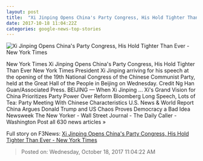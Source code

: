 ```yaml
---
layout: post
title:  "Xi Jinping Opens China's Party Congress, His Hold Tighter Than Ever - New York Times"
date: 2017-10-18 11:04:22Z
categories: google-news-top-stories
---
```


![Xi Jinping Opens China's Party Congress, His Hold Tighter Than Ever - New York Times](https://static01.nyt.com/images/2017/10/18/world/18china-party-1/18china-party-1-facebookJumbo.jpg)

New York Times Xi Jinping Opens China's Party Congress, His Hold Tighter Than Ever New York Times President Xi Jinping arriving for his speech at the opening of the 19th National Congress of the Chinese Communist Party, held at the Great Hall of the People in Beijing on Wednesday. Credit Ng Han Guan/Associated Press. BEIJING — When Xi Jinping ... Xi's Grand Vision for China Prioritizes Party Power Over Reform Bloomberg Long Speech, Lots of Tea: Party Meeting With Chinese Characteristics U.S. News & World Report China Argues Donald Trump and US Chaos Proves Democracy a Bad Idea Newsweek The New Yorker - Wall Street Journal - The Daily Caller - Washington Post all 630 news articles »


Full story on F3News: [Xi Jinping Opens China's Party Congress, His Hold Tighter Than Ever - New York Times](http://www.f3nws.com/n/T4qrn)

> Posted on: Wednesday, October 18, 2017 11:04:22 AM
